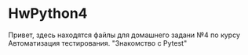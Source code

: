 # HwPython4

Привет, здесь находятся файлы для домашнего задани №4 по курсу Автоматизация тестирования.
"Знакомство с Pytest"
